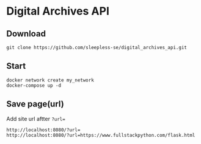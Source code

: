 # Digital Archives API

## Download
```
git clone https://github.com/sleepless-se/digital_archives_api.git
```

## Start
```
docker network create my_network
docker-compose up -d
```

## Save page(url)

Add site url aftter `?url=`

```
http://localhost:8080/?url=
http://localhost:8080/?url=https://www.fullstackpython.com/flask.html
```
